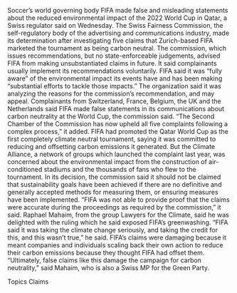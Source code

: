 Soccer’s world governing body FIFA made false and misleading statements about the reduced environmental impact of the 2022 World Cup in Qatar, a Swiss regulator said on Wednesday.
The Swiss Fairness Commission, the self-regulatory body of the advertising and communications industry, made its determination after investigating five claims that Zurich-based FIFA marketed the tournament as being carbon neutral.
The commission, which issues recommendations, but no state-enforceable judgements, advised FIFA from making unsubstantiated claims in future. It said complainants usually implement its recommendations voluntarily.
FIFA said it was “fully aware” of the environmental impact its events have and has been making “substantial efforts to tackle those impacts.”
The organization said it was analyzing the reasons for the commission’s recommendation, and may appeal.
Complainants from Switzerland, France, Belgium, the UK and the Netherlands said FIFA made false statements in its communications about carbon neutrality at the World Cup, the commission said.
“The Second Chamber of the Commission has now upheld all five complaints following a complex process,” it added.
FIFA had promoted the Qatar World Cup as the first completely climate neutral tournament, saying it was committed to reducing and offsetting carbon emissions it generated.
But the Climate Alliance, a network of groups which launched the complaint last year, was concerned about the environmental impact from the construction of air-conditioned stadiums and the thousands of fans who flew to the tournament.
In its decision, the commission said it should not be claimed that sustainability goals have been achieved if there are no definitive and generally accepted methods for measuring them, or ensuring measures have been implemented.
“FIFA was not able to provide proof that the claims were accurate during the proceedings as required by the commission,” it said.
Raphael Mahaim, from the group Lawyers for the Climate, said he was delighted with the ruling which he said exposed FIFA’s greenwashing.
“FIFA said it was taking the climate change seriously, and taking the credit for this, and this wasn’t true,” he said.
FIFA’s claims were damaging because it meant companies and individuals scaling back their own action to reduce their carbon emissions because they thought FIFA had offset them.
“Ultimately, false claims like this damage the campaign for carbon neutrality,” said Mahaim, who is also a Swiss MP for the Green Party.

Topics
Claims
